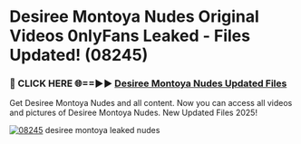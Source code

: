# Desiree Montoya Nudes Original Videos 0nlyFans Leaked - Files Updated! (08245)

<h3>🔴 CLICK HERE 🌐==►► <a href="https://tinyurl.com/52m3yx9h" rel="nofollow">Desiree Montoya Nudes Updated Files</a></h3>

Get Desiree Montoya Nudes and all content. Now you can access all videos and pictures of Desiree Montoya Nudes. New Updated Files 2025!

[![08245](https://i.imgur.com/TnHtlc8.gif)](https://tinyurl.com/52m3yx9h)
desiree montoya leaked nudes